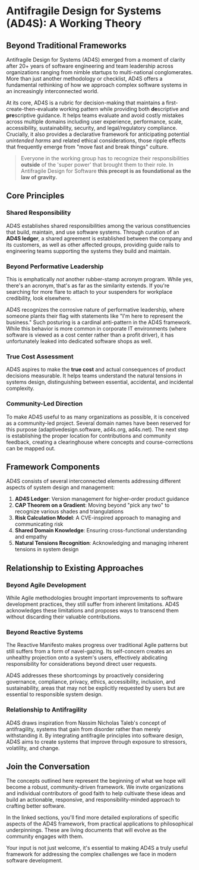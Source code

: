 # Antifragile Design for Systems (AD4S): A Working Theory

## Beyond Traditional Frameworks

Antifragile Design for Systems (AD4S) emerged from a moment of clarity after 20+ years of software engineering and team leadership across organizations ranging from nimble startups to multi-national conglomerates. More than just another methodology or checklist, AD4S offers a fundamental rethinking of how we approach complex software systems in an increasingly interconnected world.

At its core, AD4S is a rubric for decision-making that maintains a first-create-then-evaluate working pattern while providing both **de**scriptive and **pre**scriptive guidance. It helps teams evaluate and avoid costly mistakes across multiple domains including user experience, performance, scale, accessibility, sustainability, security, and legal/regulatory compliance. Crucially, it also provides a declarative framework for anticipating potential *unintended harms* and related ethical considerations, those ripple effects that frequently emerge from "move fast and break things" culture.

> Everyone in the working group has to recognize their responsibilities **outside** of the 'super power' that brought them to their role. In Antifragile Design for Software **this precept is as foundational as the law of gravity.**

## Core Principles

### Shared Responsibility

AD4S establishes shared responsibilities among the various constituencies that build, maintain, and use software systems. Through curation of an **AD4S ledger**, a shared agreement is established between the company and its customers, as well as other affected groups, providing guide rails to engineering teams supporting the systems they build and maintain.

### Beyond Performative Leadership

This is emphatically *not* another rubber-stamp acronym program. While yes, there's an acronym, that's as far as the similarity extends. If you're searching for more flare to attach to your suspenders for workplace credibility, look elsewhere. 

AD4S recognizes the corrosive nature of performative leadership, where someone plants their flag with statements like "I'm here to represent the business." Such posturing is a cardinal anti-pattern in the AD4S framework. While this behavior is more common in corporate IT environments (where software is viewed as a cost center rather than a profit driver), it has unfortunately leaked into dedicated software shops as well.

### True Cost Assessment

AD4S aspires to make the **true cost** and actual consequences of product decisions measurable. It helps teams understand the natural tensions in systems design, distinguishing between essential, accidental, and incidental complexity.

### Community-Led Direction

To make AD4S useful to as many organizations as possible, it is conceived as a community-led project. Several domain names have been reserved for this purpose (adaptivedesign.software, ad4s.org, ad4s.net). The next step is establishing the proper location for contributions and community feedback, creating a clearinghouse where concepts and course-corrections can be mapped out.

## Framework Components

AD4S consists of several interconnected elements addressing different aspects of system design and management:

1. **AD4S Ledger**: Version management for higher-order product guidance
2. **CAP Theorem on a Gradient**: Moving beyond "pick any two" to recognize various shades and triangulations
3. **Risk Calculation Model**: A CVE-inspired approach to managing and communicating risk
4. **Shared Domain Knowledge**: Ensuring cross-functional understanding and empathy
5. **Natural Tensions Recognition**: Acknowledging and managing inherent tensions in system design

## Relationship to Existing Approaches

### Beyond Agile Development

While Agile methodologies brought important improvements to software development practices, they still suffer from inherent limitations. AD4S acknowledges these limitations and proposes ways to transcend them without discarding their valuable contributions.

### Beyond Reactive Systems

The Reactive Manifesto makes progress over traditional Agile patterns but still suffers from a form of navel-gazing. Its self-concern creates an unhealthy projection onto a system's users, effectively abdicating responsibility for considerations beyond direct user requests. 

AD4S addresses these shortcomings by proactively considering governance, compliance, privacy, ethics, accessibility, inclusion, and sustainability, areas that may not be explicitly requested by users but are essential to responsible system design.

### Relationship to Antifragility

AD4S draws inspiration from Nassim Nicholas Taleb's concept of antifragility, systems that gain from disorder rather than merely withstanding it. By integrating antifragile principles into software design, AD4S aims to create systems that improve through exposure to stressors, volatility, and change.

## Join the Conversation

The concepts outlined here represent the beginning of what we hope will become a robust, community-driven framework. We invite organizations and individual contributors of good faith to help cultivate these ideas and build an actionable, responsive, and responsibility-minded approach to crafting better software.

In the linked sections, you'll find more detailed explorations of specific aspects of the AD4S framework, from practical applications to philosophical underpinnings. These are living documents that will evolve as the community engages with them.

Your input is not just welcome, it's essential to making AD4S a truly useful framework for addressing the complex challenges we face in modern software development.
